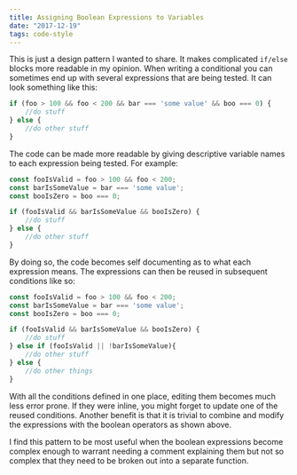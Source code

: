 ```yaml
---
title: Assigning Boolean Expressions to Variables
date: "2017-12-19"
tags: code-style
---
```


This is just a design pattern I wanted to share.
It makes complicated `if/else` blocks more readable in my opinion.
When writing a conditional you can sometimes end up with several expressions that are being tested.
It can look something like this:

```javascript
if (foo > 100 && foo < 200 && bar === 'some value' && boo === 0) {
	//do stuff
} else {
	//do other stuff
}
```

The code can be made more readable by giving descriptive variable names to each expression being tested.
For example:

```javascript
const fooIsValid = foo > 100 && foo < 200;
const barIsSomeValue = bar === 'some value';
const booIsZero = boo === 0;

if (fooIsValid && barIsSomeValue && booIsZero) {
	//do stuff
} else {
	//do other stuff
}
```

By doing so, the code becomes self documenting as to what each expression means.
The expressions can then be reused in subsequent conditions like so:

```javascript
const fooIsValid = foo > 100 && foo < 200;
const barIsSomeValue = bar === 'some value';
const booIsZero = boo === 0;

if (fooIsValid && barIsSomeValue && booIsZero) {
	//do stuff
} else if (fooIsValid || !barIsSomeValue){
	//do other stuff
} else {
	//do other things
}
```

With all the conditions defined in one place, editing them becomes much less error prone.
If they were inline, you might forget to update one of the reused conditions.
Another benefit is that it is trivial to combine and modify the expressions with the boolean operators as shown above.

I find this pattern to be most useful when the boolean expressions become complex enough to warrant needing a comment explaining them but not so complex that they need to be broken out into a separate function.
